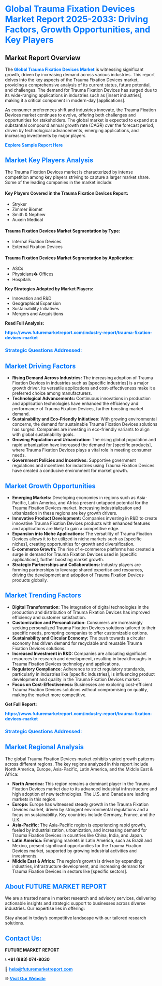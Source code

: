 <h1 style="color: #007BFF;">Global Trauma Fixation Devices Market Report 2025-2033: Driving Factors, Growth Opportunities, and Key Players</h1>

<section id="overview">
<h2>Market Report Overview</h2>
<p>The <a href="https://www.futuremarketreport.com/industry-report/trauma-fixation-devices-market" style="color: #007BFF; text-decoration: none;"><strong>Global Trauma Fixation Devices Market</strong></a> is witnessing significant growth, driven by increasing demand across various industries. This report delves into the key aspects of the Trauma Fixation Devices market, providing a comprehensive analysis of its current status, future potential, and challenges. The demand for Trauma Fixation Devices has surged due to its wide-ranging applications in industries such as [insert industries], making it a critical component in modern-day [applications].</p>
<p>As consumer preferences shift and industries innovate, the Trauma Fixation Devices market continues to evolve, offering both challenges and opportunities for stakeholders. The global market is expected to expand at a substantial compound annual growth rate (CAGR) over the forecast period, driven by technological advancements, emerging applications, and increasing investments by major players.</p>
</section>

<section id="overview">
<p><a href="https://www.futuremarketreport.com/request-sample/reportId=97140" style="color: #007BFF; text-decoration: none;"><strong>Explore Sample Report Here</strong></a></p>
</section>

<section id="key-players">
<h2 style="color: #007BFF;">Market Key Players Analysis</h2>
<p>The Trauma Fixation Devices market is characterized by intense competition among key players striving to capture a larger market share. Some of the leading companies in the market include:</p>
<h4>Key Players Covered in the Trauma Fixation Devices Report:</h4>
<ul><li>Stryker</li><li>Zimmer Biomet</li><li>Smith &amp; Nephew</li><li>Auxein Medical</li></ul>
<h4>Trauma Fixation Devices Market Segmentation by Type:</h4>
<ul><li>Internal Fixation Devices</li><li>External Fixation Devices</li></ul>

<h4>Trauma Fixation Devices Market Segmentation by Application:</h4>
<ul><li>ASCs</li><li>Physicians� Offices</li><li>Hospitals</li></ul>
<p><strong>Key Strategies Adopted by Market Players:</strong></p>
<ul>
<li>Innovation and R&D</li>
<li>Geographical Expansion</li>
<li>Sustainability Initiatives</li>
<li>Mergers and Acquisitions</li>
</ul>
</section>

<section>
<p><strong>Read Full Analysis: </strong></p><a href="https://www.futuremarketreport.com/industry-report/trauma-fixation-devices-market" style="color: #007BFF; text-decoration: none;"><strong>https://www.futuremarketreport.com/industry-report/trauma-fixation-devices-market</strong></a>
<h3 style="color: #007BFF;">Strategic Questions Addressed:</h3>
</section>

<section id="driving-factors">
<h2 style="color: #007BFF;">Market Driving Factors</h2>
<ul>
<li><strong>Rising Demand Across Industries:</strong> The increasing adoption of Trauma Fixation Devices in industries such as [specific industries] is a major growth driver. Its versatile applications and cost-effectiveness make it a preferred choice among manufacturers.</li>
<li><strong>Technological Advancements:</strong> Continuous innovations in production and application technologies have enhanced the efficiency and performance of Trauma Fixation Devices, further boosting market demand.</li>
<li><strong>Sustainability and Eco-Friendly Initiatives:</strong> With growing environmental concerns, the demand for sustainable Trauma Fixation Devices solutions has surged. Companies are investing in eco-friendly variants to align with global sustainability goals.</li>
<li><strong>Growing Population and Urbanization:</strong> The rising global population and rapid urbanization have increased the demand for [specific products], where Trauma Fixation Devices plays a vital role in meeting consumer needs.</li>
<li><strong>Government Policies and Incentives:</strong> Supportive government regulations and incentives for industries using Trauma Fixation Devices have created a conducive environment for market growth.</li>
</ul>
</section>

<section id="growth-opportunities">
<h2 style="color: #007BFF;">Market Growth Opportunities</h2>
<ul>
<li><strong>Emerging Markets:</strong> Developing economies in regions such as Asia-Pacific, Latin America, and Africa present untapped potential for the Trauma Fixation Devices market. Increasing industrialization and urbanization in these regions are key growth drivers.</li>
<li><strong>Innovative Product Development:</strong> Companies investing in R&D to create innovative Trauma Fixation Devices products with enhanced features and applications are likely to gain a competitive edge.</li>
<li><strong>Expansion into Niche Applications:</strong> The versatility of Trauma Fixation Devices allows it to be utilized in niche markets such as [specific niches], creating opportunities for growth and diversification.</li>
<li><strong>E-commerce Growth:</strong> The rise of e-commerce platforms has created a surge in demand for Trauma Fixation Devices used in [specific applications], further boosting market growth.</li>
<li><strong>Strategic Partnerships and Collaborations:</strong> Industry players are forming partnerships to leverage shared expertise and resources, driving the development and adoption of Trauma Fixation Devices products globally.</li>
</ul>
</section>

<section id="trending-factors">
<h2 style="color: #007BFF;">Market Trending Factors</h2>
<ul>
<li><strong>Digital Transformation:</strong> The integration of digital technologies in the production and distribution of Trauma Fixation Devices has improved efficiency and customer satisfaction.</li>
<li><strong>Customization and Personalization:</strong> Consumers are increasingly seeking personalized Trauma Fixation Devices solutions tailored to their specific needs, prompting companies to offer customizable options.</li>
<li><strong>Sustainability and Circular Economy:</strong> The push towards a circular economy has driven demand for recyclable and reusable Trauma Fixation Devices solutions.</li>
<li><strong>Increased Investment in R&D:</strong> Companies are allocating significant resources to research and development, resulting in breakthroughs in Trauma Fixation Devices technology and applications.</li>
<li><strong>Regulatory Compliance:</strong> Adherence to strict regulatory standards, particularly in industries like [specific industries], is influencing product development and quality in the Trauma Fixation Devices market.</li>
<li><strong>Focus on Cost-Effectiveness:</strong> Businesses are exploring cost-efficient Trauma Fixation Devices solutions without compromising on quality, making the market more competitive.</li>
</ul>
</section>

<section>
<p><strong>Get Full Report: </strong></p><a href="https://www.futuremarketreport.com/industry-report/trauma-fixation-devices-market" style="color: #007BFF; text-decoration: none;"><strong>https://www.futuremarketreport.com/industry-report/trauma-fixation-devices-market</strong></a>
<h3 style="color: #007BFF;">Strategic Questions Addressed:</h3>
</section>


<section id="regional-analysis">
<h2 style="color: #007BFF;">Market Regional Analysis</h2>
<p>The global Trauma Fixation Devices market exhibits varied growth patterns across different regions. The key regions analyzed in this report include North America, Europe, Asia-Pacific, Latin America, and the Middle East & Africa:</p>
<ul>
<li><strong>North America:</strong> This region remains a dominant player in the Trauma Fixation Devices market due to its advanced industrial infrastructure and high adoption of new technologies. The U.S. and Canada are leading markets in this region.</li>
<li><strong>Europe:</strong> Europe has witnessed steady growth in the Trauma Fixation Devices market, driven by stringent environmental regulations and a focus on sustainability. Key countries include Germany, France, and the U.K.</li>
<li><strong>Asia-Pacific:</strong> The Asia-Pacific region is experiencing rapid growth, fueled by industrialization, urbanization, and increasing demand for Trauma Fixation Devices in countries like China, India, and Japan.</li>
<li><strong>Latin America:</strong> Emerging markets in Latin America, such as Brazil and Mexico, present significant opportunities for the Trauma Fixation Devices market, supported by growing industrial activities and investments.</li>
<li><strong>Middle East & Africa:</strong> The region’s growth is driven by expanding industries, infrastructure development, and increasing demand for Trauma Fixation Devices in sectors like [specific sectors].</li>
</ul>
</section>

<footer>
<h2 style="color: #007BFF;">About FUTURE MARKET REPORT</h2>
<p>We are a trusted name in market research and advisory services, delivering actionable insights and strategic support to businesses across diverse industries. Our expertise lies in offering:</p>

<p>Stay ahead in today’s competitive landscape with our tailored research solutions.</p>

<h2 style="color: #007BFF;">Contact Us:</h2>
<p><strong>FUTURE MARKET REPORT</strong></p>
<p>📞 <strong>+91 (883) 074-8030</strong></p>
<p>📧 <strong><a href="mailto:help@futuremarketreport.com" style="color: #007BFF;">help@futuremarketreport.com</a></strong></p>
<p>🌐 <strong><a href="https://www.futuremarketreport.com/" style="color: #007BFF;">Visit Our Website</a></strong></p>
</footer>